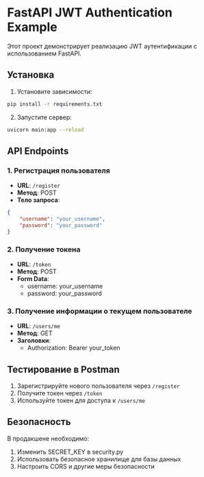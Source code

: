 # FastAPI JWT Authentication Example

Этот проект демонстрирует реализацию JWT аутентификации с использованием FastAPI.

## Установка

1. Установите зависимости:
```bash
pip install -r requirements.txt
```

2. Запустите сервер:
```bash
uvicorn main:app --reload
```

## API Endpoints

### 1. Регистрация пользователя
- **URL**: `/register`
- **Метод**: POST
- **Тело запроса**:
```json
{
    "username": "your_username",
    "password": "your_password"
}
```

### 2. Получение токена
- **URL**: `/token`
- **Метод**: POST
- **Form Data**:
  - username: your_username
  - password: your_password

### 3. Получение информации о текущем пользователе
- **URL**: `/users/me`
- **Метод**: GET
- **Заголовки**: 
  - Authorization: Bearer your_token

## Тестирование в Postman

1. Зарегистрируйте нового пользователя через `/register`
2. Получите токен через `/token`
3. Используйте токен для доступа к `/users/me`

## Безопасность

В продакшене необходимо:
1. Изменить SECRET_KEY в security.py
2. Использовать безопасное хранилище для базы данных
3. Настроить CORS и другие меры безопасности 